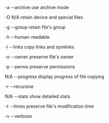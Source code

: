 -a		--archive		use archive mode

-D		N/A			retain device and special files

-g		--group		retain file's group

-h		--human-readable		

-l		--links		copy links and symlinks

-o		--owner		preserve file's owner

-p		--perms		preserve permissions

N/A		--progress		display progress of file copying

-r		--recursive		

N/A		--stats		show detailed stats

-t		--times		preserve file's modification time

-v		--verbose

